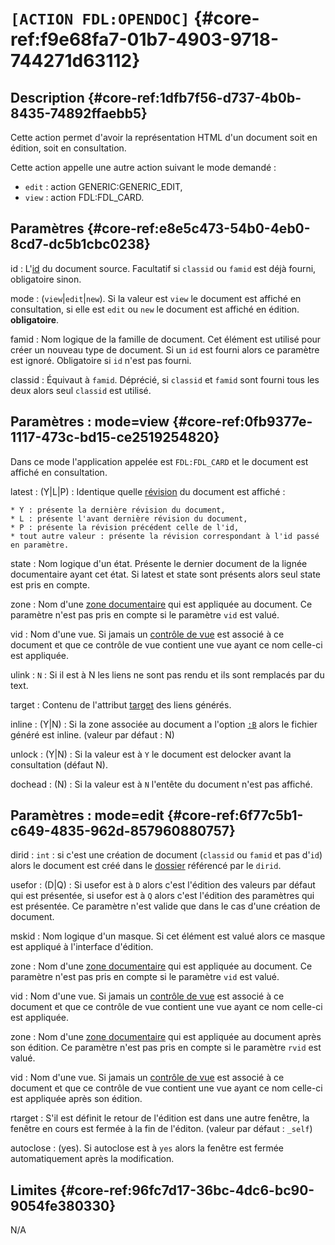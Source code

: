 # `[ACTION FDL:OPENDOC]` {#core-ref:f9e68fa7-01b7-4903-9718-744271d63112}

## Description  {#core-ref:1dfb7f56-d737-4b0b-8435-74892ffaebb5}

Cette action permet d'avoir la représentation HTML d'un document soit en édition,
soit en consultation.

Cette action appelle une autre action suivant le mode demandé :

* `edit` : action GENERIC:GENERIC_EDIT,
* `view` : action FDL:FDL_CARD.

## Paramètres {#core-ref:e8e5c473-54b0-4eb0-8cd7-dc5b1cbc0238}

id
:    L'[id][id_document] du document source. Facultatif si `classid` ou `famid` 
    est déjà fourni, obligatoire sinon.

mode
:   (`view`|`edit`|`new`). Si la valeur est `view` le document est affiché en 
    consultation, si elle est `edit` ou `new` le document est affiché en édition.
    **obligatoire**.

famid
:   Nom logique de la famille de document. Cet élément est utilisé pour créer
    un nouveau type de document. Si un `id` est fourni alors ce paramètre est
    ignoré. Obligatoire si `id` n'est pas fourni.

classid
:   Équivaut à `famid`. Déprécié, si `classid` et `famid` sont fourni tous les 
    deux alors seul `classid` est utilisé.

## Paramètres : mode=view {#core-ref:0fb9377e-1117-473c-bd15-ce2519254820}

Dans ce mode l'application appelée est `FDL:FDL_CARD` et le document est affiché
en consultation.

latest
:   (Y|L|P) : Identique quelle [révision][revise] du document est affiché :
    
    * Y : présente la dernière révision du document,
    * L : présente l'avant dernière révision du document,
    * P : présente la révision précédent celle de l'id,
    * tout autre valeur : présente la révision correspondant à l'id passé en paramètre.

state
:   Nom logique d'un état. Présente le dernier document de la lignée documentaire
    ayant cet état. Si latest et state sont présents alors seul state est pris
    en compte.

zone
:   Nom d'une [zone documentaire][zoneDocumentaire] qui est appliquée au 
    document. Ce paramètre n'est pas pris en compte si le paramètre `vid` est valué.

vid
:   Nom d'une vue. Si jamais un [contrôle de vue][cvdoc] est associé à ce document
    et que ce contrôle de vue contient une vue ayant ce nom celle-ci est appliquée.

ulink
:    `N` : Si il est à N les liens ne sont pas rendu et ils sont remplacés par du
    text.

target
:    Contenu de l'attribut [target][MDNtarget] des liens générés.

inline
:   (Y|N) : Si la zone associée au document a l'option [`:B`][templateB] alors le
    fichier généré est inline. (valeur par défaut : N)

unlock
:   (Y|N) : Si la valeur est à `Y` le document est delocker avant la consultation
    (défaut N).

dochead
:   (N) : Si la valeur est à `N` l'entête du document n'est pas affiché.


## Paramètres : mode=edit {#core-ref:6f77c5b1-c649-4835-962d-857960880757}

dirid
:   `int` : si c'est une création de document (`classid` ou `famid` et pas d'`id`)
    alors le document est créé dans le [dossier][dir] référencé par le `dirid`.

usefor
:   (D|Q) : Si usefor est à `D` alors c'est l'édition des valeurs par défaut qui
    est présentée, si usefor est à `Q` alors c'est l'édition des paramètres qui
    est présentée. Ce paramètre n'est valide que dans le cas d'une création de 
    document.

mskid
:   Nom logique d'un masque. Si cet élément est valué alors ce masque est appliqué
    à l'interface d'édition.

zone
:   Nom d'une [zone documentaire][zoneDocumentaire] qui est appliquée au 
    document. Ce paramètre n'est pas pris en compte si le paramètre `vid` est valué.

vid
:   Nom d'une vue. Si jamais un [contrôle de vue][cvdoc] est associé à ce document
    et que ce contrôle de vue contient une vue ayant ce nom celle-ci est appliquée.

zone
:   Nom d'une [zone documentaire][zoneDocumentaire] qui est appliquée au 
    document après son édition. Ce paramètre n'est pas pris en compte si le 
    paramètre `rvid` est valué.

vid
:   Nom d'une vue. Si jamais un [contrôle de vue][cvdoc] est associé à ce document
    et que ce contrôle de vue contient une vue ayant ce nom celle-ci est 
    appliquée après son édition.

rtarget
:   S'il est définit le retour de l'édition est dans une autre fenêtre, la 
    fenêtre en cours est fermée à la fin de l'éditon. (valeur par défaut : `_self`)

autoclose
:   (yes). Si autoclose est à `yes` alors la fenêtre est fermée automatiquement
    après la modification.

## Limites {#core-ref:96fc7d17-36bc-4dc6-bc90-9054fe380330}

N/A

<!-- link -->

[id_document]:          #core-ref:9aa8edfa-2f2a-11e2-aaec-838a12b40353 "Propriété ID"
[revise]:               #core-ref:882e3730-0483-4dbc-9b9d-0d0b5cc31d38
[zoneDocumentaire]:     #core-ref:49b96dc9-64e9-4f5a-a167-396282625c1e
[cvdoc]:                #core-ref:017f061a-7c12-42f8-aa9b-276cf706e7e0
[MDNtarget]:            https://developer.mozilla.org/en-US/docs/Web/HTML/Element/a "Descriptif de la balise a"
[templateB]:            #core-ref:96d615e5-b6a6-46d3-b42d-4396dbc42b8b
[dir]:                  #core-ref:977910df-1dc1-4def-9e0b-fb938f5d849f
